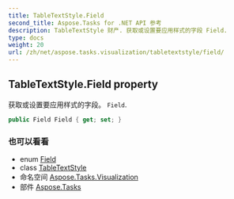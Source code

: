 ```yaml
---
title: TableTextStyle.Field
second_title: Aspose.Tasks for .NET API 参考
description: TableTextStyle 财产. 获取或设置要应用样式的字段 Field.
type: docs
weight: 20
url: /zh/net/aspose.tasks.visualization/tabletextstyle/field/
---
```

## TableTextStyle.Field property

获取或设置要应用样式的字段。 `Field`.

```csharp
public Field Field { get; set; }
```

### 也可以看看

* enum [Field](../../../aspose.tasks/field/)
* class [TableTextStyle](../)
* 命名空间 [Aspose.Tasks.Visualization](../../tabletextstyle/)
* 部件 [Aspose.Tasks](../../../)


